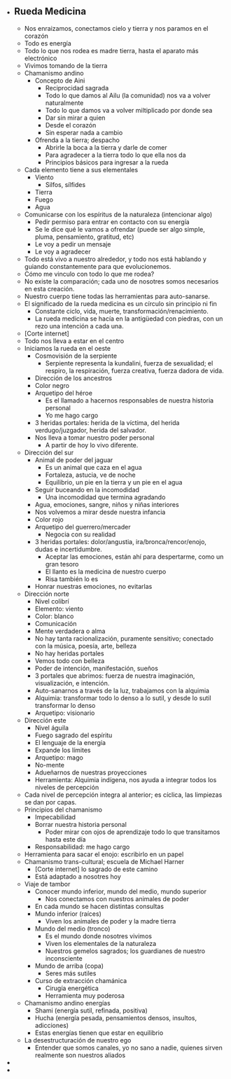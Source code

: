 - ## Rueda Medicina
	- Nos enraizamos, conectamos cielo y tierra y nos paramos en el corazón
	- Todo es energía
	- Todo lo que nos rodea es madre tierra, hasta el aparato más electrónico
	- Vivimos tomando de la tierra
	- Chamanismo andino
		- Concepto de Aini
			- Reciprocidad sagrada
			- Todo lo que damos al Ailu (la comunidad) nos va a volver naturalmente
			- Todo lo que damos va a volver miltiplicado por donde sea
			- Dar sin mirar a quien
			- Desde el corazón
			- Sin esperar nada a cambio
		- Ofrenda a la tierra; despacho
			- Abrirle la boca a la tierra y darle de comer
			- Para agradecer a la tierra todo lo que ella nos da
			- Principios básicos para ingresar a la rueda
	- Cada elemento tiene a sus elementales
		- Viento
			- Silfos, sílfides
		- Tierra
		- Fuego
		- Agua
	- Comunicarse con los espíritus de la naturaleza (intencionar algo)
		- Pedir permiso para entrar en contacto con su energía
		- Se le dice qué le vamos a ofrendar (puede ser algo simple, pluma, pensamiento, gratitud, etc)
		- Le voy a pedir un mensaje
		- Le voy a agradecer
	- Todo está vivo a nuestro alrededor, y todo nos está hablando y guiando constantemente para que evolucionemos.
	- Cómo me vinculo con todo lo que me rodea?
	- No existe la comparación; cada uno de nosotres somos necesarios en esta creación.
	- Nuestro cuerpo tiene todas las herramientas para auto-sanarse.
	- El significado de la rueda medicina es un círculo sin principio ni fin
		- Constante ciclo, vida, muerte, transformación/renacimiento.
		- La rueda medicina se hacía en la antigüedad con piedras, con un rezo una intención a cada una.
	- [Corte internet]
	- Todo nos lleva a estar en el centro
	- Iniciamos la rueda en el oeste
		- Cosmovisión de la serpiente
			- Serpiente representa la kundalini, fuerza de sexualidad; el respiro, la respiración, fuerza creativa, fuerza dadora de vida.
		- Dirección de los ancestros
		- Color negro
		- Arquetipo del héroe
			- Es el llamado a hacernos responsables de nuestra historia personal
			- Yo me hago cargo
		- 3 heridas portales: herida de la víctima, del herida verdugo/juzgador, herida del salvador.
		- Nos lleva a tomar nuestro poder personal
			- A partir de hoy lo vivo diferente.
	- Dirección del sur
		- Animal de poder del jaguar
			- Es un animal que caza en el agua
			- Fortaleza, astucia, ve de noche
			- Equilibrio, un pie en la tierra y un pie en el agua
		- Seguir buceando en la incomodidad
			- Una incomodidad que termina agradando
		- Agua, emociones, sangre, niños y niñas interiores
		- Nos volvemos a mirar desde nuestra infancia
		- Color rojo
		- Arquetipo del guerrero/mercader
			- Negocia con su realidad
		- 3 heridas portales: dolor/angustia, ira/bronca/rencor/enojo, dudas e incertidumbre.
			- Aceptar las emociones, están ahí para despertarme, como un gran tesoro
			- El llanto es la medicina de nuestro cuerpo
			- Risa también lo es
		- Honrar nuestras emociones, no evitarlas
	- Dirección norte
		- Nivel colibrí
		- Elemento: viento
		- Color: blanco
		- Comunicación
		- Mente verdadera o alma
		- No hay tanta racionalización, puramente sensitivo; conectado con la música, poesía, arte, belleza
		- No hay heridas portales
		- Vemos todo con belleza
		- Poder de intención, manifestación, sueños
		- 3 portales que abrimos: fuerza de nuestra imaginación, visualización, e intención.
		- Auto-sanarnos a través de la luz, trabajamos con la alquimia
		- Alquimia: transformar todo lo denso a lo sutil, y desde lo sutil transformar lo denso
		- Arquetipo: visionario
	- Dirección este
		- Nivel águila
		- Fuego sagrado del espíritu
		- El lenguaje de la energía
		- Expande los límites
		- Arquetipo: mago
		- No-mente
		- Adueñarnos de nuestras proyecciones
		- Herramienta: Alquimia indígena, nos ayuda a integrar todos los niveles de percepción
	- Cada nivel de percepción integra al anterior; es cíclica, las limpiezas se dan por capas.
	- Principios del chamanismo
		- Impecabilidad
		- Borrar nuestra historia personal
			- Poder mirar con ojos de aprendizaje todo lo que transitamos hasta este día
		- Responsabilidad: me hago cargo
	- Herramienta para sacar el enojo: escribirlo en un papel
	- Chamanismo trans-cultural; escuela de Michael Harner
		- [Corte internet] lo sagrado de este camino
		- Está adaptado a nosotres hoy
	- Viaje de tambor
		- Conocer mundo inferior, mundo del medio, mundo superior
			- Nos conectamos con nuestros animales de poder
		- En cada mundo se hacen distintas consultas
		- Mundo inferior (raíces)
			- Viven los animales de poder y la madre tierra
		- Mundo del medio (tronco)
			- Es el mundo donde nosotres vivimos
			- Viven los elementales de la naturaleza
			- Nuestros gemelos sagrados; los guardianes de nuestro inconsciente
		- Mundo de arriba (copa)
			- Seres más sutiles
		- Curso de extracción chamánica
			- Cirugía energética
			- Herramienta muy poderosa
	- Chamanismo andino energías
		- Shami (energía sutil, refinada, positiva)
		- Hucha (energía pesada, pensamientos densos, insultos, adicciones)
		- Estas energías tienen que estar en equilibrio
	- La desestructuración de nuestro ego
		- Entender que somos canales, yo no sano a nadie, quienes sirven realmente son nuestros aliados
-
-